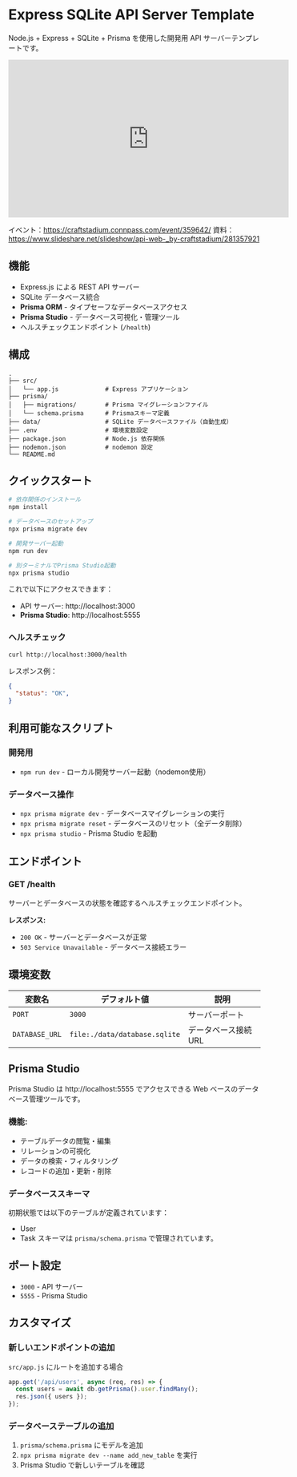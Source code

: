 # Express SQLite API Server Template

Node.js + Express + SQLite + Prisma を使用した開発用 API サーバーテンプレートです。

<iframe width="560" height="315" src="https://www.youtube.com/embed/yVuB3JKwkDM?si=MOXYd0HHAiPclmqG" title="YouTube video player" frameborder="0" allow="accelerometer; autoplay; clipboard-write; encrypted-media; gyroscope; picture-in-picture; web-share" referrerpolicy="strict-origin-when-cross-origin" allowfullscreen></iframe>

イベント：https://craftstadium.connpass.com/event/359642/
資料：https://www.slideshare.net/slideshow/api-web-_by-craftstadium/281357921

## 機能

- Express.js による REST API サーバー
- SQLite データベース統合
- **Prisma ORM** - タイプセーフなデータベースアクセス
- **Prisma Studio** - データベース可視化・管理ツール
- ヘルスチェックエンドポイント (`/health`)

## 構成

```
.
├── src/
│   └── app.js             # Express アプリケーション
├── prisma/
│   ├── migrations/        # Prisma マイグレーションファイル
│   └── schema.prisma      # Prismaスキーマ定義
├── data/                  # SQLite データベースファイル（自動生成）
├── .env                   # 環境変数設定
├── package.json           # Node.js 依存関係
├── nodemon.json           # nodemon 設定
└── README.md
```

## クイックスタート

```bash
# 依存関係のインストール
npm install

# データベースのセットアップ
npx prisma migrate dev

# 開発サーバー起動
npm run dev

# 別ターミナルでPrisma Studio起動
npx prisma studio
```

これで以下にアクセスできます：
- API サーバー: http://localhost:3000
- **Prisma Studio**: http://localhost:5555

### ヘルスチェック

```bash
curl http://localhost:3000/health
```

レスポンス例：
```json
{
  "status": "OK",
}
```

## 利用可能なスクリプト

### 開発用
- `npm run dev` - ローカル開発サーバー起動（nodemon使用）

### データベース操作
- `npx prisma migrate dev` - データベースマイグレーションの実行
- `npx prisma migrate reset` - データベースのリセット（全データ削除）
- `npx prisma studio` - Prisma Studio を起動

## エンドポイント

### GET /health

サーバーとデータベースの状態を確認するヘルスチェックエンドポイント。

**レスポンス:**
- `200 OK` - サーバーとデータベースが正常
- `503 Service Unavailable` - データベース接続エラー

## 環境変数
| 変数名 | デフォルト値 | 説明 |
|--------|-------------|------|
| `PORT` | `3000` | サーバーポート |
| `DATABASE_URL` | `file:./data/database.sqlite` | データベース接続URL |

## Prisma Studio
Prisma Studio は http://localhost:5555 でアクセスできる Web ベースのデータベース管理ツールです。

### 機能:
- テーブルデータの閲覧・編集
- リレーションの可視化
- データの検索・フィルタリング
- レコードの追加・更新・削除

### データベーススキーマ
初期状態では以下のテーブルが定義されています：
- User
- Task
スキーマは `prisma/schema.prisma` で管理されています。

## ポート設定
- `3000` - API サーバー
- `5555` - Prisma Studio

## カスタマイズ
### 新しいエンドポイントの追加
`src/app.js` にルートを追加する場合
```javascript
app.get('/api/users', async (req, res) => {
  const users = await db.getPrisma().user.findMany();
  res.json({ users });
});
```

### データベーステーブルの追加
1. `prisma/schema.prisma` にモデルを追加
2. `npx prisma migrate dev --name add_new_table` を実行
3. Prisma Studio で新しいテーブルを確認
